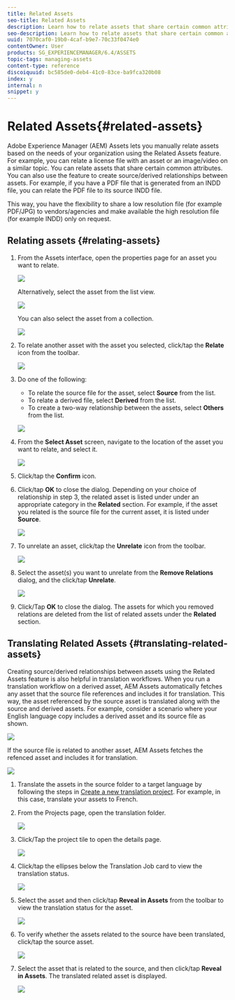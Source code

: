 ```yaml
---
title: Related Assets
seo-title: Related Assets
description: Learn how to relate assets that share certain common attributes. You can also use the feature to create source/derived relationships between assets.
seo-description: Learn how to relate assets that share certain common attributes. You can also use the feature to create source/derived relationships between assets.
uuid: 7070caf0-19b0-4caf-b9e7-70c33f0474e0
contentOwner: User
products: SG_EXPERIENCEMANAGER/6.4/ASSETS
topic-tags: managing-assets
content-type: reference
discoiquuid: bc585de0-deb4-41c0-83ce-ba9fca320b08
index: y
internal: n
snippet: y
---
```


# Related Assets{#related-assets}

Adobe Experience Manager (AEM) Assets lets you manually relate assets based on the needs of your organization using the Related Assets feature. For example, you can relate a license file with an asset or an image/video on a similar topic. You can relate assets that share certain common attributes. You can also use the feature to create source/derived relationships between assets. For example, if you have a PDF file that is generated from an INDD file, you can relate the PDF file to its source INDD file.

This way, you have the flexibility to share a low resolution file (for example PDF/JPG) to vendors/agencies and make available the high resolution file (for example INDD) only on request.

## Relating assets {#relating-assets}

1. From the Assets interface, open the properties page for an asset you want to relate. 

   ![](assets/chlimage_1-277.png)

   Alternatively, select the asset from the list view.

   ![](assets/chlimage_1-278.png)

   You can also select the asset from a collection.

   ![](assets/chlimage_1-279.png)

1. To relate another asset with the asset you selected, click/tap the **Relate** icon from the toolbar.

   ![](assets/chlimage_1-280.png)

1. Do one of the following:

    * To relate the source file for the asset, select **Source** from the list.
    * To relate a derived file, select **Derived** from the list.
    * To create a two-way relationship between the assets, select **Others** from the list.

   ![](assets/chlimage_1-281.png)

1. From the **Select Asset** screen, navigate to the location of the asset you want to relate, and select it.

   ![](assets/chlimage_1-282.png)

1. Click/tap the **Confirm** icon.
1. Click/tap **OK** to close the dialog. Depending on your choice of relationship in step 3, the related asset is listed under under an appropriate category in the **Related** section. For example, if the asset you related is the source file for the current asset, it is listed under **Source**.

   ![](assets/chlimage_1-283.png)

1. To unrelate an asset, click/tap the **Unrelate** icon from the toolbar.

   ![](assets/chlimage_1-284.png)

1. Select the asset(s) you want to unrelate from the **Remove Relations** dialog, and the click/tap **Unrelate**. 

   ![](assets/chlimage_1-285.png)

1. Click/Tap **OK** to close the dialog. The assets for which you removed relations are deleted from the list of related assets under the **Related** section.

## Translating Related Assets {#translating-related-assets}

Creating source/derived relationships between assets using the Related Assets feature is also helpful in translation workflows. When you run a translation workflow on a derived asset, AEM Assets automatically fetches any asset that the source file references and includes it for translation. This way, the asset referenced by the source asset is translated along with the source and derived assets. For example, consider a scenario where your English language copy includes a derived asset and its source file as shown.

![](assets/chlimage_1-286.png)

If the source file is related to another asset, AEM Assets fetches the refenced asset and includes it for translation.

![](assets/chlimage_1-287.png)

1. Translate the assets in the source folder to a target language by following the steps in [Create a new translation project](../../assets/using/translation-projects.md#create-a-new-translation-project). For example, in this case, translate your assets to French.
1. From the Projects page, open the translation folder.

   ![](assets/chlimage_1-288.png)

1. Click/Tap the project tile to open the details page.

   ![](assets/chlimage_1-289.png)

1. Click/tap the ellipses below the Translation Job card to view the translation status. 

   ![](assets/chlimage_1-290.png)

1. Select the asset and then click/tap **Reveal in Assets** from the toolbar to view the translation status for the asset.

   ![](assets/chlimage_1-291.png)

1. To verify whether the assets related to the source have been translated, click/tap the source asset.

   ![](assets/chlimage_1-292.png)

1. Select the asset that is related to the source, and then click/tap **Reveal in Assets**. The translated related asset is displayed.

   ![](assets/chlimage_1-293.png)

